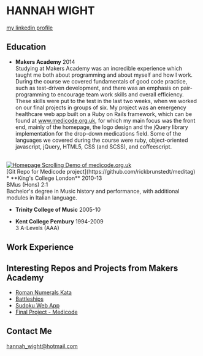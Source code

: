 HANNAH WIGHT
============

[my linkedin profile](http://uk.linkedin.com/pub/hannah-wight/83/363/25b/) <br>


Education
---------

* **Makers Academy** 2014<br> 
Studying at Makers Academy was an incredible experience which taught me both about programming and about myself and how I work.  During the course we covered fundamentals of good code practice, such as test-driven development, and there was an emphasis on pair-programming to encourage team work skills and overall efficiency.  These skills were put to the test in the last two weeks, when we worked on our final projects in groups of six.  My project was an emergency healthcare web app built on a Ruby on Rails framework, which can be found at www.medicode.org.uk, for which my main focus was the front end, mainly of the homepage, the logo design and the jQuery library implementation for the drop-down medications field.  Some of the languages we covered during the course were ruby, object-oriented javascript, jQuery, HTML5, CSS (and SCSS), and coffeescript.  
<br> 
<a href="http://makeagif.com/xNGAVo" title="Homepage Scrolling Demo of medicode.org.uk"><img src="http://cdn.makeagif.com/media/5-13-2014/xNGAVo.gif" alt="Homepage Scrolling Demo of medicode.org.uk"></a>
<br>
[Git Repo for Medicode project](https://github.com/rickbrunstedt/meditag)
<br>
* **King's College London** 2010-13<br>
	BMus (Hons) 2:1 <br>
	Bachelor's degree in Music history and performance, with additional modules in Italian language.

* **Trinity College of Music** 2005-10<br>

* **Kent College Pembury** 1994-2009<br>
	3 A-Levels (AAA)

Work Experience
---------------




Interesting Repos and Projects from Makers Academy
-----------------

* [Roman Numerals Kata](https://github.com/HannahCRW/roman_numerals)
* [Battleships](https://github.com/HannahCRW/Battleships)
* [Sudoku Web App](http://hcrw-sudoku.herokuapp.com/)
* [Final Project - Medicode](http://www.medicode.org.uk)


Contact Me
----------

hannah_wight@hotmail.com
